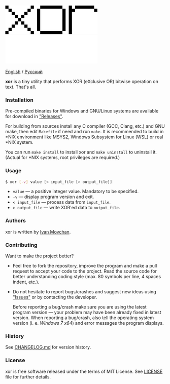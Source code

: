![xor](logo.png#gh-light-mode-only)
![xor](logo-dark.png#gh-dark-mode-only)

[English](README.md) / [Русский](README-RU.md)

**xor** is a tiny utility that performs XOR (eXclusive OR) bitwise operation
on text. That's all.

### Installation

Pre-compiled binaries for Windows and GNU/Linux systems are available
for download in ["Releases"](https://github.com/ivan-movchan/xor/releases).

For building from sources install any C compiler (GCC, Clang, etc.)
and GNU make, then edit `Makefile` if need and run `make`.
It is recommended to build in *NIX environment like MSYS2,
Windows Subsystem for Linux (WSL) or real *NIX system.

You can run `make install` to install xor and `make uninstall` to uninstall it.
(Actual for *NIX systems, root privileges are required.)

### Usage

```bash
$ xor [-v] value [< input_file [> output_file]]
```

* `value` — a positive integer value. Mandatory to be specified.
* `-v` — display program version and exit.
* `< input_file` — process data from `input_file`.
* `> output_file` — write XOR\'ed data to `output_file`.

### Authors

xor is written by [Ivan Movchan](https://github.com/ivan-movchan).

### Contributing

Want to make the project better?

* Feel free to fork the repository, improve the program and make a pull request
  to accept your code to the project. Read the source code
  for better understanding coding style
  (max. 80 symbols per line, 4 spaces indent, etc.).

* Do not hesitate to report bugs/crashes and suggest new ideas
  using ["Issues"](https://github.com/ivan-movchan/xor/issues)
  or by contacting the developer.

  Before reporting a bug/crash make sure you are using the latest
  program version — your problem may have been already fixed in latest version.
  When reporting a bug/crash, also tell the operating system version
  (i. e. *Windows 7 x64*) and error messages the program displays.

### History

See [CHANGELOG.md](CHANGELOG.md) for version history.

### License

xor is free software released under the terms of MIT License.
See [LICENSE](LICENSE) file for further details.
